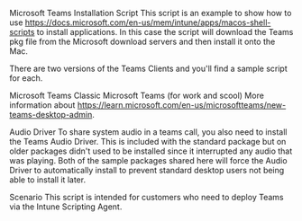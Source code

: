 Microsoft Teams Installation Script
This script is an example to show how to use https://docs.microsoft.com/en-us/mem/intune/apps/macos-shell-scripts to install applications. In this case the script will download the Teams pkg file from the Microsoft download servers and then install it onto the Mac.

There are two versions of the Teams Clients and you'll find a sample script for each.

Microsoft Teams Classic
Microsoft Teams (for work and scool)
More information about https://learn.microsoft.com/en-us/microsoftteams/new-teams-desktop-admin.

Audio Driver
To share system audio in a teams call, you also need to install the Teams Audio Driver. This is included with the standard package but on older packages didn't used to be installed since it interrupted any audio that was playing. Both of the sample packages shared here will force the Audio Driver to automatically install to prevent standard desktop users not being able to install it later.

Scenario
This script is intended for customers who need to deploy Teams via the Intune Scripting Agent.
